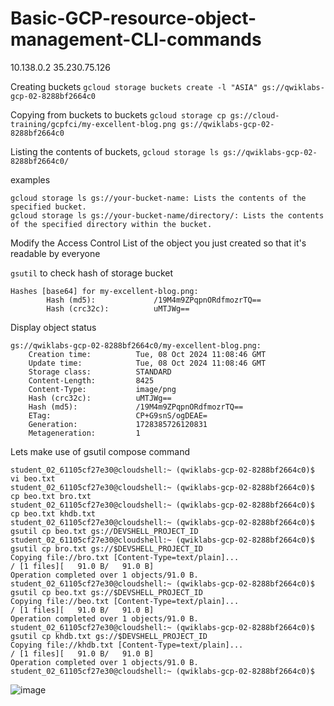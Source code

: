 # Basic-GCP-resource-object-management-CLI-commands

10.138.0.2
35.230.75.126


Creating buckets
```gcloud storage buckets create -l "ASIA" gs://qwiklabs-gcp-02-8288bf2664c0```

Copying from buckets to buckets
```gcloud storage cp gs://cloud-training/gcpfci/my-excellent-blog.png gs://qwiklabs-gcp-02-8288bf2664c0```


Listing the contents of buckets,
```gcloud storage ls gs://qwiklabs-gcp-02-8288bf2664c0/```

examples
```gcloud storage buckets list: Lists all buckets in your project.
gcloud storage ls gs://your-bucket-name: Lists the contents of the specified bucket.
gcloud storage ls gs://your-bucket-name/directory/: Lists the contents of the specified directory within the bucket.
```
Modify the Access Control List of the object you just created so that it's readable by everyone

`gsutil` to check hash of storage bucket
```student_02_61105cf27e30@cloudshell:~ (qwiklabs-gcp-02-8288bf2664c0)$ gsutil hash gs://$DEVSHELL_PROJECT_ID/my-excellent-blog.png
Hashes [base64] for my-excellent-blog.png:
        Hash (md5):             /19M4m9ZPqpnORdfmozrTQ==
        Hash (crc32c):          uMTJWg==
```
Display object status
```student_02_61105cf27e30@cloudshell:~ (qwiklabs-gcp-02-8288bf2664c0)$ gsutil stat gs://$DEVSHELL_PROJECT_ID/my-excellent-blog.png
gs://qwiklabs-gcp-02-8288bf2664c0/my-excellent-blog.png:
    Creation time:          Tue, 08 Oct 2024 11:08:46 GMT
    Update time:            Tue, 08 Oct 2024 11:08:46 GMT
    Storage class:          STANDARD
    Content-Length:         8425
    Content-Type:           image/png
    Hash (crc32c):          uMTJWg==
    Hash (md5):             /19M4m9ZPqpnORdfmozrTQ==
    ETag:                   CP+G9snS/ogDEAE=
    Generation:             1728385726120831
    Metageneration:         1
```

Lets make use of gsutil compose command
```
student_02_61105cf27e30@cloudshell:~ (qwiklabs-gcp-02-8288bf2664c0)$ vi beo.txt
student_02_61105cf27e30@cloudshell:~ (qwiklabs-gcp-02-8288bf2664c0)$ cp beo.txt bro.txt
student_02_61105cf27e30@cloudshell:~ (qwiklabs-gcp-02-8288bf2664c0)$ cp beo.txt khdb.txt
student_02_61105cf27e30@cloudshell:~ (qwiklabs-gcp-02-8288bf2664c0)$ gsutil cp beo.txt gs://DEVSHELL_PROJECT_ID
student_02_61105cf27e30@cloudshell:~ (qwiklabs-gcp-02-8288bf2664c0)$ gsutil cp bro.txt gs://$DEVSHELL_PROJECT_ID
Copying file://bro.txt [Content-Type=text/plain]...
/ [1 files][   91.0 B/   91.0 B]                                                
Operation completed over 1 objects/91.0 B.                                       
student_02_61105cf27e30@cloudshell:~ (qwiklabs-gcp-02-8288bf2664c0)$ gsutil cp beo.txt gs://$DEVSHELL_PROJECT_ID
Copying file://beo.txt [Content-Type=text/plain]...
/ [1 files][   91.0 B/   91.0 B]                                                
Operation completed over 1 objects/91.0 B.                                       
student_02_61105cf27e30@cloudshell:~ (qwiklabs-gcp-02-8288bf2664c0)$ gsutil cp khdb.txt gs://$DEVSHELL_PROJECT_ID
Copying file://khdb.txt [Content-Type=text/plain]...
/ [1 files][   91.0 B/   91.0 B]                                                
Operation completed over 1 objects/91.0 B.                                       
student_02_61105cf27e30@cloudshell:~ (qwiklabs-gcp-02-8288bf2664c0)$
```
![image](https://github.com/user-attachments/assets/38d69ce9-896a-4e1a-b91a-27c5da7f6a4d)
